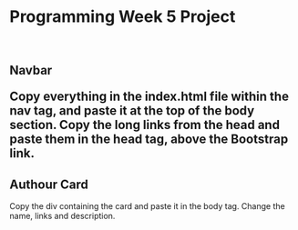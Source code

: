 <h1>Programming Week 5 Project</h1>
<br>
<h2>Navbar
<p>
Copy everything in the index.html file within the nav tag, and paste it at the top of the body section. Copy the long links from the head and paste them in the head tag, above the Bootstrap link. 
</p>
<h2>Authour Card</h2>
<p>
Copy the div containing the card and paste it in the body tag. Change the name, links and description.
</p>